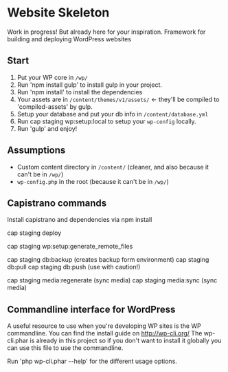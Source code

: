 # Website Skeleton

Work in progress! But already here for your inspiration.
Framework for building and deploying WordPress websites

## Start

1. Put your WP core in `/wp/`
2. Run 'npm install gulp' to install gulp in your project.
3. Run 'npm install' to install the dependencies
4. Your assets are in `/content/themes/v1/assets/` <- they'll be compiled to 'compiled-assets' by gulp.
5. Setup your database and put your db info in `/content/database.yml`
6. Run cap staging wp:setup:local to setup your `wp-config` locally.
7. Run 'gulp' and enjoy!

## Assumptions

* Custom content directory in `/content/` (cleaner, and also because it can't be in `/wp/`)
* `wp-config.php` in the root (because it can't be in `/wp/`)

## Capistrano commands

Install capistrano and dependencies via npm install

cap staging deploy

cap staging wp:setup:generate_remote_files

cap staging db:backup (creates backup form environment)
cap staging db:pull
cap staging db:push (use with caution!)

cap staging media:regenerate (sync media)
cap staging media:sync (sync media)


## Commandline interface for WordPress
A useful resource to use when you're developing WP sites is the WP commandline.
You can find the install guide on http://wp-cli.org/
The wp-cli.phar is already in this project so if you don't want to install it globally you can use this file to use the commandline.

Run 'php wp-cli.phar --help' for the different usage options.
